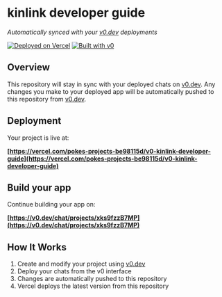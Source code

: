 # kinlink developer guide

*Automatically synced with your [v0.dev](https://v0.dev) deployments*

[![Deployed on Vercel](https://img.shields.io/badge/Deployed%20on-Vercel-black?style=for-the-badge&logo=vercel)](https://vercel.com/pokes-projects-be98115d/v0-kinlink-developer-guide)
[![Built with v0](https://img.shields.io/badge/Built%20with-v0.dev-black?style=for-the-badge)](https://v0.dev/chat/projects/xks9fzzB7MP)

## Overview

This repository will stay in sync with your deployed chats on [v0.dev](https://v0.dev).
Any changes you make to your deployed app will be automatically pushed to this repository from [v0.dev](https://v0.dev).

## Deployment

Your project is live at:

**[https://vercel.com/pokes-projects-be98115d/v0-kinlink-developer-guide](https://vercel.com/pokes-projects-be98115d/v0-kinlink-developer-guide)**

## Build your app

Continue building your app on:

**[https://v0.dev/chat/projects/xks9fzzB7MP](https://v0.dev/chat/projects/xks9fzzB7MP)**

## How It Works

1. Create and modify your project using [v0.dev](https://v0.dev)
2. Deploy your chats from the v0 interface
3. Changes are automatically pushed to this repository
4. Vercel deploys the latest version from this repository